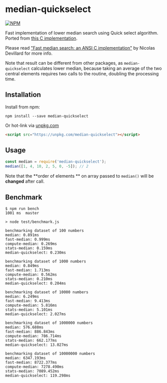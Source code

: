 # median-quickselect
[![NPM](https://nodei.co/npm/median-quickselect.png)](https://npmjs.org/package/median-quickselect)

Fast implementation of lower median search using Quick select algorithm. Ported from [this C implementation](http://ndevilla.free.fr/median/median/src/quickselect.c).

Please read ["Fast median search: an ANSI C implementation"](http://ndevilla.free.fr/median/median/) by Nicolas Devillard for more info.

Note that result can be different from other packages, as `median-quickselect` calculates lower median, because taking an average of the two central elements requires two calls to the routine, doubling the processing time.
## Installation
Install from npm:
```shell
npm install --save median-quickselect
```
Or hot-link via [unpkg.com](https://unpkg.com/)
```html
<script src="https://unpkg.com/median-quickselect"></script>
```
## Usage
```js
const median = require('median-quickselect');
median([1, 4, 10, 2, 5, 0, -5]); // 2
```
Note that the  **order of elements ** on array passed to `median()` will be  **changed** after call.
## Benchmark
```
$ npm run bench                                                                                                                                                                       1001 ms  master 

> node test/benchmark.js

benchmarking dataset of 100 numbers
median: 0.891ms
fast-median: 0.999ms
compute-median: 0.269ms
stats-median: 0.159ms
median-quickselect: 0.230ms

benchmarking dataset of 1000 numbers
median: 0.849ms
fast-median: 1.713ms
compute-median: 0.562ms
stats-median: 0.210ms
median-quickselect: 0.204ms

benchmarking dataset of 10000 numbers
median: 6.249ms
fast-median: 9.413ms
compute-median: 5.816ms
stats-median: 5.101ms
median-quickselect: 2.027ms

benchmarking dataset of 1000000 numbers
median: 576.688ms
fast-median: 886.843ms
compute-median: 786.714ms
stats-median: 662.177ms
median-quickselect: 13.027ms

benchmarking dataset of 10000000 numbers
median: 6347.193ms
fast-median: 8722.377ms
compute-median: 7278.490ms
stats-median: 7089.452ms
median-quickselect: 119.298ms
```